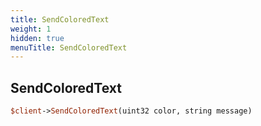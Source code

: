 ```yaml
---
title: SendColoredText
weight: 1
hidden: true
menuTitle: SendColoredText
---
```

## SendColoredText
```perl
$client->SendColoredText(uint32 color, string message)
```